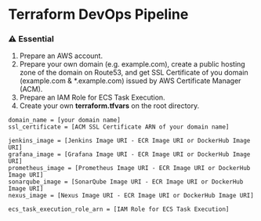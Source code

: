 # Terraform DevOps Pipeline

### ⚠️ Essential

1. Prepare an AWS account.
2. Prepare your own domain (e.g. example.com), create a public hosting zone of the domain on Route53, and get SSL Certificate of you domain (example.com & *.example.com) issued by AWS Certificate Manager (ACM).
3. Prepare an IAM Role for ECS Task Execution.
4. Create your own **terraform.tfvars** on the root directory.
```
domain_name = [your domain name]
ssl_certificate = [ACM SSL Certificate ARN of your domain name]

jenkins_image = [Jenkins Image URI - ECR Image URI or DockerHub Image URI]
grafana_image = [Grafana Image URI - ECR Image URI or DockerHub Image URI]
prometheus_image = [Prometheus Image URI - ECR Image URI or DockerHub Image URI]
sonarqube_image = [SonarQube Image URI - ECR Image URI or DockerHub Image URI]
nexus_image = [Nexus Image URI - ECR Image URI or DockerHub Image URI]

ecs_task_execution_role_arn = [IAM Role for ECS Task Execution]
```
